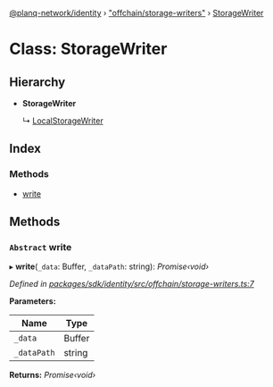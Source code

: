[@planq-network/identity](../README.md) › ["offchain/storage-writers"](../modules/_offchain_storage_writers_.md) › [StorageWriter](_offchain_storage_writers_.storagewriter.md)

# Class: StorageWriter

## Hierarchy

* **StorageWriter**

  ↳ [LocalStorageWriter](_offchain_storage_writers_.localstoragewriter.md)

## Index

### Methods

* [write](_offchain_storage_writers_.storagewriter.md#abstract-write)

## Methods

### `Abstract` write

▸ **write**(`_data`: Buffer, `_dataPath`: string): *Promise‹void›*

*Defined in [packages/sdk/identity/src/offchain/storage-writers.ts:7](https://github.com/planq-network/planq-sdk/blob/master/packages/sdk/identity/src/offchain/storage-writers.ts#L7)*

**Parameters:**

Name | Type |
------ | ------ |
`_data` | Buffer |
`_dataPath` | string |

**Returns:** *Promise‹void›*
